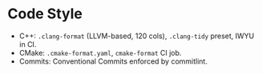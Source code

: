# Code Style
- C++: `.clang-format` (LLVM-based, 120 cols), `.clang-tidy` preset, IWYU in CI.
- CMake: `.cmake-format.yaml`, `cmake-format` CI job.
- Commits: Conventional Commits enforced by commitlint.
